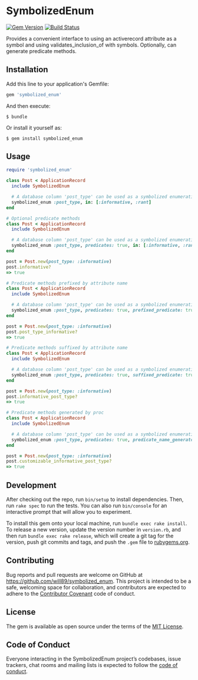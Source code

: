 # SymbolizedEnum

[![Gem Version](https://badge.fury.io/rb/symbolized_enum.svg)][gem]
[![Build Status](https://travis-ci.com/will89/symbolized_enum.svg?branch=master)][travis]

[gem]: https://rubygems.org/gems/symbolized_enum
[travis]: http://travis-ci.com/will89/symbolized_enum

Provides a convenient interface to using an activerecord attribute as a symbol and using validates_inclusion_of with symbols.
Optionally, can generate predicate methods.

## Installation

Add this line to your application's Gemfile:

```ruby
gem 'symbolized_enum'
```

And then execute:

    $ bundle

Or install it yourself as:

    $ gem install symbolized_enum

## Usage

```ruby
require 'symbolized_enum'

class Post < ApplicationRecord
  include SymbolizedEnum

  # A database column 'post_type' can be used as a symbolized enumeration by:
  symbolized_enum :post_type, in: [:informative, :rant]
end

# Optional predicate methods
class Post < ApplicationRecord
  include SymbolizedEnum

  # A database column 'post_type' can be used as a symbolized enumeration by:
  symbolized_enum :post_type, predicates: true, in: [:informative, :rant]
end

post = Post.new(post_type: :informative)
post.informative?
=> true

# Predicate methods prefixed by attribute name
class Post < ApplicationRecord
  include SymbolizedEnum

  # A database column 'post_type' can be used as a symbolized enumeration by:
  symbolized_enum :post_type, predicates: true, prefixed_predicate: true, in: [:informative, :rant]
end

post = Post.new(post_type: :informative)
post.post_type_informative?
=> true

# Predicate methods suffixed by attribute name
class Post < ApplicationRecord
  include SymbolizedEnum

  # A database column 'post_type' can be used as a symbolized enumeration by:
  symbolized_enum :post_type, predicates: true, suffixed_predicate: true, in: [:informative, :rant]
end

post = Post.new(post_type: :informative)
post.informative_post_type?
=> true

# Predicate methods generated by proc
class Post < ApplicationRecord
  include SymbolizedEnum

  # A database column 'post_type' can be used as a symbolized enumeration by:
  symbolized_enum :post_type, predicates: true, predicate_name_generator: proc { |attr_name, enum_value| "customizable_#{enum_value}_#{attr_name}?" }, in: [:informative, :rant]
end

post = Post.new(post_type: :informative)
post.customizable_informative_post_type?
=> true
```

## Development

After checking out the repo, run `bin/setup` to install dependencies. Then, run `rake spec` to run the tests. You can also run `bin/console` for an interactive prompt that will allow you to experiment.

To install this gem onto your local machine, run `bundle exec rake install`. To release a new version, update the version number in `version.rb`, and then run `bundle exec rake release`, which will create a git tag for the version, push git commits and tags, and push the `.gem` file to [rubygems.org](https://rubygems.org).

## Contributing

Bug reports and pull requests are welcome on GitHub at https://github.com/will89/symbolized_enum. This project is intended to be a safe, welcoming space for collaboration, and contributors are expected to adhere to the [Contributor Covenant](http://contributor-covenant.org) code of conduct.

## License

The gem is available as open source under the terms of the [MIT License](https://opensource.org/licenses/MIT).

## Code of Conduct

Everyone interacting in the SymbolizedEnum project’s codebases, issue trackers, chat rooms and mailing lists is expected to follow the [code of conduct](https://github.com/[will89]/symbolized_enum/blob/master/CODE_OF_CONDUCT.md).
